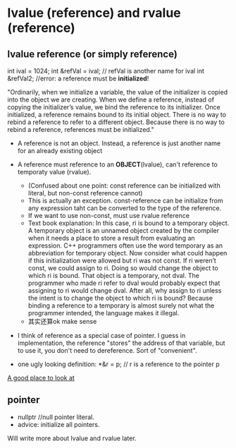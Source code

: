 # lvalue (reference) and rvalue (reference)

## lvalue reference (or simply reference)

int ival = 1024;
int &refVal = ival; // refVal is another name for ival
int &refVal2; //error: a reference must be **initialized**!

"Ordinarily, when we initialize a variable, the value of the initializer is copied into the object we are creating. When we define a reference, instead of copying the initializer’s value, we bind the reference to its initializer. Once initialized, a reference remains bound to its initial object. There is no way to rebind a reference to refer to a different object. Because there is no way to rebind a reference, references must be initialized."

* A reference is not an object. Instead, a reference is just another name for an already existing object

* A reference must reference to an **OBJECT**(lvalue), can't reference to temporaty value (rvalue). 
	* (Confused about one point: const reference can be initialized with literal, but non-const reference cannot) 
	* This is actually an exception. const-reference can be initialize from any expression taht can be converted to the type of the reference. 
	* If we want to use non-const, must use rvalue reference
	* Text book explanation: In this case, ri is bound to a temporary object. A temporary object is an unnamed object created by the compiler when it needs a place to store a result from evaluating an expression. C++ programmers often use the word temporary as an abbreviation for temporary object. Now consider what could happen if this initialization were allowed but ri was not const. If ri weren’t const, we could assign to ri. Doing so would change the object to which ri is bound. That object is a temporary, not dval. The programmer who made ri refer to dval would probably expect that assigning to ri would change dval. After all, why assign to ri unless the intent is to change the object to which ri is bound? Because binding a reference to a temporary is almost surely not what the programmer intended, the language makes it illegal.
	* 其实还算ok make sense


* I think of reference as a special case of pointer. I guess in implementation, the reference "stores" the address of that variable, but to use it, you don't need to dereference. Sort of "convenient". 

* one ugly looking definition: \*&r = p; // r is a reference to the pointer p

[A good place to look at](https://www.ntu.edu.sg/home/ehchua/programming/cpp/cp4_PointerReference.html)


## pointer

* nullptr  //null pointer literal. 
* advice: initialize all pointers. 


Will write more about lvalue and rvalue later.